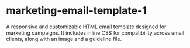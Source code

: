 # marketing-email-template-1
A responsive and customizable HTML email template designed for marketing campaigns. It includes inline CSS for compatibility across email clients, along with an image and a guideline file.
